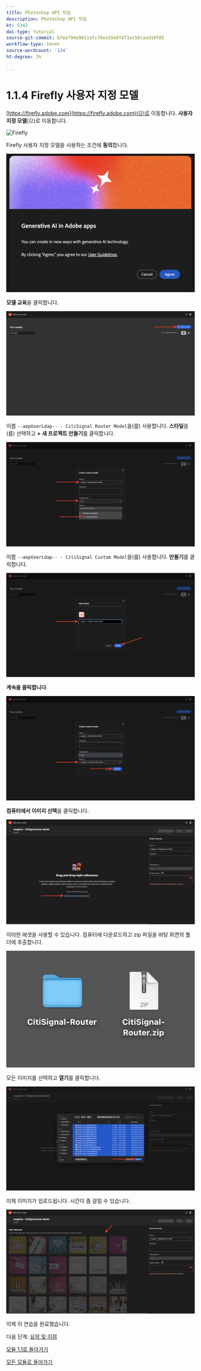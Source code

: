 ```yaml
---
title: Photoshop API 작업
description: Photoshop API 작업
kt: 5342
doc-type: tutorial
source-git-commit: b7ee794e9611afc7bee35a0f471ec50caad10f85
workflow-type: tm+mt
source-wordcount: '124'
ht-degree: 3%

---
```


# 1.1.4 Firefly 사용자 지정 모델

[https://firefly.adobe.com](https://firefly.adobe.com)(으)로 이동합니다. **사용자 지정 모델**(으)로 이동합니다.

![Firefly](./images/ffcm1.png)

Firefly 사용자 지정 모델을 사용하는 조건에 **동의**&#x200B;합니다.

![Firefly](./images/ffcm2.png)

**모델 교육**&#x200B;을 클릭합니다.

![Firefly](./images/ffcm3.png)

이름 `--aepUserLdap-- - CitiSignal Router Model`을(를) 사용합니다. **스타일**&#x200B;을(를) 선택하고 **+ 새 프로젝트 만들기**&#x200B;를 클릭합니다.

![Firefly](./images/ffcm4.png)

이름 `--aepUserLdap-- - CitiSignal Custom Model`을(를) 사용합니다. **만들기**&#x200B;를 클릭합니다.

![Firefly](./images/ffcm5.png)

**계속을 클릭합니다**.

![Firefly](./images/ffcm6.png)

**컴퓨터에서 이미지 선택**&#x200B;을 클릭합니다.

![Firefly](./images/ffcm7.png)

이러한 에셋을 사용할 수 있습니다. 컴퓨터에 다운로드하고 zip 파일을 바탕 화면의 폴더에 추출합니다.

![Firefly](./images/ffcm8.png)

모든 이미지를 선택하고 **열기**&#x200B;를 클릭합니다.

![Firefly](./images/ffcm9.png)

이제 이미지가 업로드됩니다. 시간이 좀 걸릴 수 있습니다.

![Firefly](./images/ffcm10.png)

이제 이 연습을 완료했습니다.

다음 단계: [요약 및 이점](./summary.md)

[모듈 1.1로 돌아가기](./firefly-services.md)

[모든 모듈로 돌아가기](./../../../overview.md)
